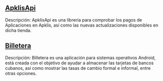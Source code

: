 ## [ApklisApi](https://github.com/m4gen/apklisapi)

<!--![ApklisApi](https://github.com/m4gen/apklisapi)-->

Descripción: ApklisApi es una libreria para comprobar los pagos de Aplicaciones en Apklis, así como las nuevas actualizaciones disponibles en dicha tienda.

## [Billetera](https://github.com/m4gen/billetera)

Descripción: Billetera es una aplicación para sistemas operativos Android, está creada con el objetivo de ayudar a almacenar las tarjetas de bancos cubanos, así como mostrar las tasas de cambio formal e informal, entre otras opciones.
